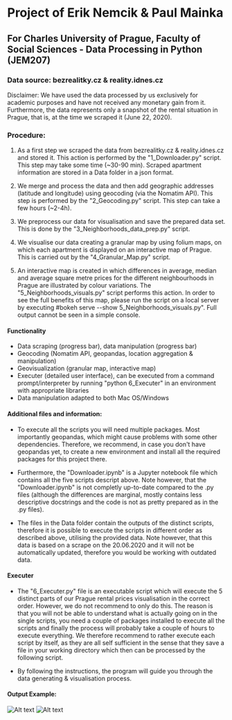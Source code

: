 # Project of Erik Nemcik & Paul Mainka

## For Charles University of Prague, Faculty of Social Sciences - Data Processing in Python (JEM207)

### Data source: bezrealitky.cz & reality.idnes.cz 
Disclaimer: We have used the data processed by us exclusively for academic purposes and have  not received any monetary gain from it. Furthermore, the data represents only a snapshot of the rental situation in Prague, that is, at the time we scraped it (June 22, 2020).

### Procedure: 
1. As a first step we scraped the data from bezrealitky.cz & reality.idnes.cz and stored it. This action is performed by the "1_Downloader.py" script. This step may take some time (~30-90 min). Scraped apartment information are stored in a Data folder in a json format. 

2. We merge and process the data and then add geographic addresses (latitude and longitude) using geocoding (via the Nomatim API). This step is performed by the "2_Geocoding.py" script. This step can take a few hours (~2-4h).

3. We preprocess our data for visualisation and save the prepared data set. This is done by the "3_Neighborhoods_data_prep.py" script.

4. We visualise our data creating a granular map by using folium maps, on which each apartment is displayed on an interactive map of Prague. This is carried out by the "4_Granular_Map.py" script.

5. An interactive map is created in which differences in average, median and average square metre prices for the different neighbourhoods in Prague are illustrated by colour variations. The "5_Neighborhoods_visuals.py" script performs this action. In order to see the full benefits of this map, please run the script on a local server by executing #bokeh serve --show 5_Neighborhoods_visuals.py". Full output cannot be seen in a simple console. 

#### Functionality
- Data scraping (progress bar), data manipulation (progress bar)
- Geocoding (Nomatim API, geopandas, location aggregation & manipulation)
- Geovisualization (granular map, interactive map)
- Executer (detailed user interface), can be executed from a command prompt/interpreter by running "python 6_Executer" in an environment with appropriate libraries
- Data manipulation adapted to both Mac OS/Windows 

#### Additional files and information:
- To execute all the scripts you will need multiple packages. Most importantly geopandas, which might cause problems with some other dependencies. Therefore, we recommend, in case you don't have geopandas yet, to create a new environment and install all the required packages for this project there. 

- Furthermore, the "Downloader.ipynb" is a Jupyter notebook file which contains all the five scripts descript above. Note however, that the "Downloader.ipynb" is not completly up-to-date compared to the .py files (although the differences are marginal, mostly contains less descriptive docstrings and the code is not as pretty prepared as in the .py files).

- The files in the Data folder contain the outputs of the distinct scripts, therefore it is possible to execute the scripts in different order as described above, utilising the provided data. Note however, that this data is based on a scrape on the 20.06.2020 and it will not be automatically updated, therefore you would be working with outdated data.

#### Executer

- The "6_Executer.py" file is an executable script which will execute the 5 distinct parts of our Prague rental prices visualisation in the correct order. However, we do not recommend to only do this. The reason is that you will not be able to understand what is actually going on in the single scripts, you need a couple of packages installed to execute all the scripts and finally the process will probably take a couple of hours to execute everything. We therefore recommend to rather execute each script by itself, as they are all self sufficient in the sense that they save a file in your working directory which then can be processed by the following script.

- By following the instructions, the program will guide you through the data generating & visualisation process. 

#### Output Example:

![Alt text](https://i.postimg.cc/cHqkhSJL/Screenshot-2020-06-20-at-21-51-53.png "Aggregated Interactive Map Example")
![Alt text](https://i.postimg.cc/MTyPrFcb/Screenshot-2020-06-20-at-21-53-04.png "Granular Map Example")




